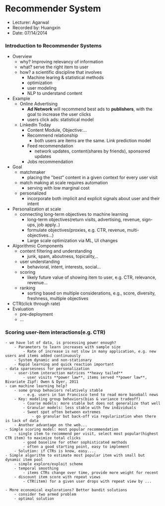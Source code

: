 Recommender System
==================

* Lecturer: Agarwal
* Recorded by: Huangxin
* Date: 07/14/2014

### Introduction to Recommender Systems
- Overview
	- why? Improving relevancy of information
	- what? serve the right item to user 
	- how? a scientific discipline that involves
		- Machine learing & statistical methods
		- optimization
		- user modeling
		- NLP to understand content
- Example
	- Online Advertising
		- **Ad Network** will recommend best ads to **publishers**, with the goal to increase the user clicks
		- users click ads: statistical model
	- LinkedIn Today
		- Content Module, Objective:...
		- Recommend relationship
			- both users are items are the same. Link prediction model
		- Feed recommendation
			- network updates, content(shares by friends), sponsored updates
		- Jobs recommendation
- Goal
	- matchmaker
		- placing the "best" content in a given context for every user visit
	- match making at scale requires automation
		- serving with low marginal cost
	- personalized
		- incorporate both implicit and explicit signals about user and their intent
- Personalization at scale
	- connecting long-term objectives to machine learning
		- long-term objectives(return visits, advertising, revenue, sign-ups, job apply..)
		- formulate objectives(proxies, e.g. CTR, revenue, multi-objectives...)
		- Large scale optimization via ML, UI changes
- Algorithmic Components
	- content filtering and understanding
		- junk, spam, aboutness, topicality,..
	- user understanding
		- behavioral, intent, interests, social...
	- scoring
		- likely future value of showing item to user, e.g. CTR, relevance, revenue...
	- ranking
		- sorting based on multiple considerations, e.g., score, diversity, freshness, multiple objectives
- CTR(click through rate)
- Evaluation
	- pre-deployment
	- ...

### Scoring user-item interactions(e.g. CTR)
	- we have lot of data, is processing power enough?
		- Parameters to learn increases with sample size
			- Rate of increase is not slow in many application, e.g. new users and items added continuously
		- System dynamic and non-stationary
		- Rapid learning and quick reaction important
	- data sparsesness for personalization
		- user-item interaction matrices **heavy tailed**
			- user visits **power law**, items served **power law**, Bivariate Zipf: Owen & Dyer, 2011
	- can machine learning help?
		- some group behaviors relatively stable
			- e.g. users in San Francisco tend to read more baseball news
		- Key: modeling group behaviors(bias & variance tradeoff)
			- Coarse models: more stable but does not generalize that well
			- Granular models: less stable with few individuals
			- Sweet spot often between extremes
				- go granular but back-off via regularization when there is lack of data
		- Another advantage on the web...
	- Simple scoring model: most popular recommendation	
		- single item to recommend per visit, select most popular(highest CTR item) to maximize total clicks
			- good baseline for other sophisticated methods
			- often a good starting point, easy to implement
		- Solution: if CTRs is know, easy....
	- Simple algorithm to estimate most popular item with small but dynamic item pool
		- simple explore/exploit scheme
		- temporal smoothing
			- items CTRs change over time, provide more weight for recent
		- discount item score with repeat views
			- CTR(item) for a given user drops with repeat view by ...

	- More economical explorations? Better bandit solutions
		- consider two armed problem
		- optimal solution
	
			
		